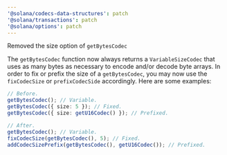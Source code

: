 ```yaml
---
'@solana/codecs-data-structures': patch
'@solana/transactions': patch
'@solana/options': patch
---
```


Removed the size option of `getBytesCodec`

The `getBytesCodec` function now always returns a `VariableSizeCodec` that uses as many bytes as necessary to encode and/or decode byte arrays. In order to fix or prefix the size of a `getBytesCodec`, you may now use the `fixCodecSize` or `prefixCodecSide` accordingly. Here are some examples:

```ts
// Before.
getBytesCodec(); // Variable.
getBytesCodec({ size: 5 }); // Fixed.
getBytesCodec({ size: getU16Codec() }); // Prefixed.

// After.
getBytesCodec(); // Variable.
fixCodecSize(getBytesCodec(), 5); // Fixed.
addCodecSizePrefix(getBytesCodec(), getU16Codec()); // Prefixed.
```
